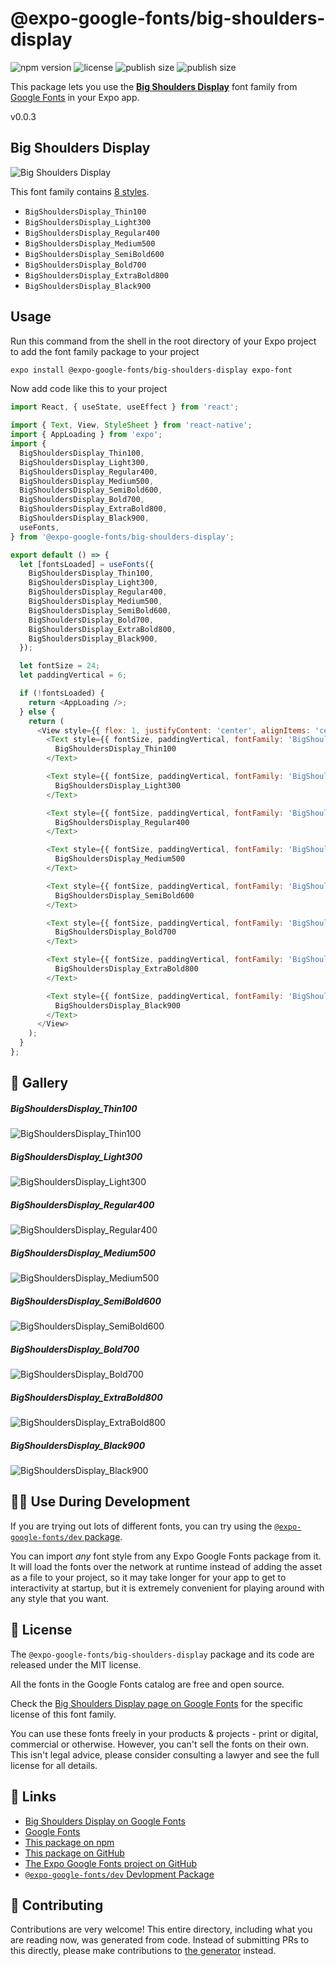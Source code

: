 # @expo-google-fonts/big-shoulders-display

![npm version](https://flat.badgen.net/npm/v/@expo-google-fonts/big-shoulders-display)
![license](https://flat.badgen.net/github/license/expo/google-fonts)
![publish size](https://flat.badgen.net/packagephobia/install/@expo-google-fonts/big-shoulders-display)
![publish size](https://flat.badgen.net/packagephobia/publish/@expo-google-fonts/big-shoulders-display)

This package lets you use the [**Big Shoulders Display**](https://fonts.google.com/specimen/Big+Shoulders+Display) font family from [Google Fonts](https://fonts.google.com/) in your Expo app.

v0.0.3

## Big Shoulders Display

![Big Shoulders Display](./font-family.png)

This font family contains [8 styles](#-gallery).

- `BigShouldersDisplay_Thin100`
- `BigShouldersDisplay_Light300`
- `BigShouldersDisplay_Regular400`
- `BigShouldersDisplay_Medium500`
- `BigShouldersDisplay_SemiBold600`
- `BigShouldersDisplay_Bold700`
- `BigShouldersDisplay_ExtraBold800`
- `BigShouldersDisplay_Black900`

## Usage

Run this command from the shell in the root directory of your Expo project to add the font family package to your project
```sh
expo install @expo-google-fonts/big-shoulders-display expo-font
```

Now add code like this to your project
```js
import React, { useState, useEffect } from 'react';

import { Text, View, StyleSheet } from 'react-native';
import { AppLoading } from 'expo';
import {
  BigShouldersDisplay_Thin100,
  BigShouldersDisplay_Light300,
  BigShouldersDisplay_Regular400,
  BigShouldersDisplay_Medium500,
  BigShouldersDisplay_SemiBold600,
  BigShouldersDisplay_Bold700,
  BigShouldersDisplay_ExtraBold800,
  BigShouldersDisplay_Black900,
  useFonts,
} from '@expo-google-fonts/big-shoulders-display';

export default () => {
  let [fontsLoaded] = useFonts({
    BigShouldersDisplay_Thin100,
    BigShouldersDisplay_Light300,
    BigShouldersDisplay_Regular400,
    BigShouldersDisplay_Medium500,
    BigShouldersDisplay_SemiBold600,
    BigShouldersDisplay_Bold700,
    BigShouldersDisplay_ExtraBold800,
    BigShouldersDisplay_Black900,
  });

  let fontSize = 24;
  let paddingVertical = 6;

  if (!fontsLoaded) {
    return <AppLoading />;
  } else {
    return (
      <View style={{ flex: 1, justifyContent: 'center', alignItems: 'center' }}>
        <Text style={{ fontSize, paddingVertical, fontFamily: 'BigShouldersDisplay_Thin100' }}>
          BigShouldersDisplay_Thin100
        </Text>

        <Text style={{ fontSize, paddingVertical, fontFamily: 'BigShouldersDisplay_Light300' }}>
          BigShouldersDisplay_Light300
        </Text>

        <Text style={{ fontSize, paddingVertical, fontFamily: 'BigShouldersDisplay_Regular400' }}>
          BigShouldersDisplay_Regular400
        </Text>

        <Text style={{ fontSize, paddingVertical, fontFamily: 'BigShouldersDisplay_Medium500' }}>
          BigShouldersDisplay_Medium500
        </Text>

        <Text style={{ fontSize, paddingVertical, fontFamily: 'BigShouldersDisplay_SemiBold600' }}>
          BigShouldersDisplay_SemiBold600
        </Text>

        <Text style={{ fontSize, paddingVertical, fontFamily: 'BigShouldersDisplay_Bold700' }}>
          BigShouldersDisplay_Bold700
        </Text>

        <Text style={{ fontSize, paddingVertical, fontFamily: 'BigShouldersDisplay_ExtraBold800' }}>
          BigShouldersDisplay_ExtraBold800
        </Text>

        <Text style={{ fontSize, paddingVertical, fontFamily: 'BigShouldersDisplay_Black900' }}>
          BigShouldersDisplay_Black900
        </Text>
      </View>
    );
  }
};

```

## 🔡 Gallery

##### BigShouldersDisplay_Thin100
![BigShouldersDisplay_Thin100](./243bc59e9459b35c35fa0bc5cc49219e1cbf248be840664569ca730a8a7a7e5e.ttf.png)

##### BigShouldersDisplay_Light300
![BigShouldersDisplay_Light300](./f9d601dd24fc0f4bb73ca5a9bc3fb23c2d744597df0f10a2894d566903ba1154.ttf.png)

##### BigShouldersDisplay_Regular400
![BigShouldersDisplay_Regular400](./0d1c3a1a7aca284022f6d11318ac148fe815d11c400a02d20e25768bbcf17f16.ttf.png)

##### BigShouldersDisplay_Medium500
![BigShouldersDisplay_Medium500](./782f7156f414a376945013c065917553e525e9f55dc801588c0f2f47406a51a3.ttf.png)

##### BigShouldersDisplay_SemiBold600
![BigShouldersDisplay_SemiBold600](./abf50d14f1c83beca50dbf4875c46279d06f2120f997bd0b3670236cf24bf1aa.ttf.png)

##### BigShouldersDisplay_Bold700
![BigShouldersDisplay_Bold700](./908c135c2591d12f000c0af1d59e56e72fb77beb39c1ba091505f250575b4ea6.ttf.png)

##### BigShouldersDisplay_ExtraBold800
![BigShouldersDisplay_ExtraBold800](./19b8e205eb51647a9245e28993f1aa99df1cdc107cab1e823db05dce048363ca.ttf.png)

##### BigShouldersDisplay_Black900
![BigShouldersDisplay_Black900](./71c2e1ad1b8e3abbf78e31165b5b054095b45b80cdd32410b9df8abaa45a631f.ttf.png)


## 👩‍💻 Use During Development

If you are trying out lots of different fonts, you can try using the [`@expo-google-fonts/dev` package](https://github.com/expo/google-fonts/tree/master/font-packages/dev#readme).

You can import *any* font style from any Expo Google Fonts package from it. It will load the fonts
over the network at runtime instead of adding the asset as a file to your project, so it may take longer
for your app to get to interactivity at startup, but it is extremely convenient
for playing around with any style that you want.

## 📖 License

The `@expo-google-fonts/big-shoulders-display` package and its code are released under the MIT license.

All the fonts in the Google Fonts catalog are free and open source.

Check the [Big Shoulders Display page on Google Fonts](https://fonts.google.com/specimen/Big+Shoulders+Display) for the specific license of this font family.

You can use these fonts freely in your products & projects - print or digital, commercial or otherwise. However, you can't sell the fonts on their own. This isn't legal advice, please consider consulting a lawyer and see the full license for all details.

## 🔗 Links

- [Big Shoulders Display on Google Fonts](https://fonts.google.com/specimen/Big+Shoulders+Display)
- [Google Fonts](https://fonts.google.com/)
- [This package on npm](https://www.npmjs.com/package/@expo-google-fonts/big-shoulders-display)
- [This package on GitHub](https://github.com/expo/google-fonts/tree/master/font-packages/big-shoulders-display)
- [The Expo Google Fonts project on GitHub](https://github.com/expo/google-fonts)
- [`@expo-google-fonts/dev` Devlopment Package](https://github.com/expo/google-fonts/tree/master/font-packages/dev)


## 🤝 Contributing

Contributions are very welcome! This entire directory, including what you are reading now, was generated from code. Instead of submitting PRs to this directly, please make contributions to [the generator](https://github.com/expo/google-fonts/tree/master/packages/generator) instead.
